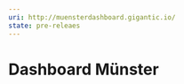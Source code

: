 ```yaml
---
uri: http://muensterdashboard.gigantic.io/
state: pre-releaes
---
```


Dashboard Münster
=================

